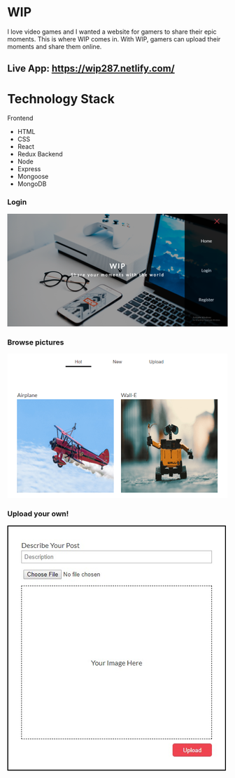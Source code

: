 # WIP

I love video games and I wanted a website for gamers to share their epic moments. This is where WIP comes in. With WIP, gamers can upload their moments and share them online.

## Live App: https://wip287.netlify.com/

# Technology Stack
Frontend
  * HTML
  * CSS
  * React
  * Redux
Backend
  * Node
  * Express
  * Mongoose
  * MongoDB

### Login
![alt text](https://github.com/Chrisyango/WIP-client/blob/master/public/images/wip.png)

### Browse pictures
![alt text](https://github.com/Chrisyango/WIP-client/blob/master/public/images/wip-nav.png)

### Upload your own!
![alt text](https://github.com/Chrisyango/WIP-client/blob/master/public/images/upload.jpg)